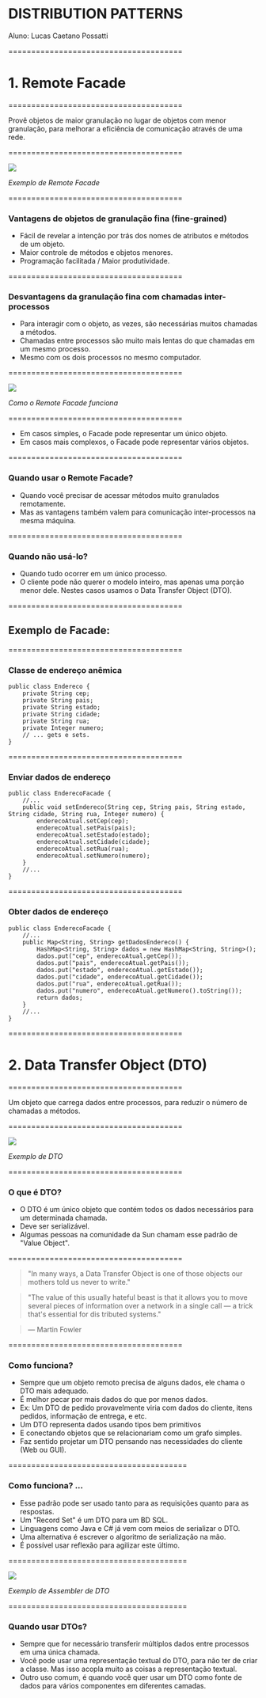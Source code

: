 
# DISTRIBUTION PATTERNS

Aluno: Lucas Caetano Possatti

======================================

# 1. Remote Facade

======================================

Provê objetos de maior granulação no lugar de objetos com menor granulação, para melhorar a eficiência de comunicação através de uma rede.

======================================

![](./img/remote-facade-1.png)

*Exemplo de Remote Facade*

======================================

### Vantagens de objetos de granulação fina (fine-grained)

 - Fácil de revelar a intenção por trás dos nomes de atributos e métodos de um objeto.
 - Maior controle de métodos e objetos menores.
 - Programação facilitada / Maior produtividade.

======================================

### Desvantagens da granulação fina com chamadas inter-processos

 - Para interagir com o objeto, as vezes, são necessárias muitos chamadas a métodos.
 - Chamadas entre processos são muito mais lentas do que chamadas em um mesmo processo.
 - Mesmo com os dois processos no mesmo computador.

======================================

![](./img/remote-facade-2.png)

*Como o Remote Facade funciona*

======================================

 - Em casos simples, o Facade pode representar um único objeto.
 - Em casos mais complexos, o Facade pode representar vários objetos.

======================================

### Quando usar o Remote Facade?

 - Quando você precisar de acessar métodos muito granulados remotamente.
 - Mas as vantagens também valem para comunicação inter-processos na mesma máquina.

======================================

### Quando não usá-lo?

 - Quando tudo ocorrer em um único processo.
 - O cliente pode não querer o modelo inteiro, mas apenas uma porção menor dele. Nestes casos usamos o Data Transfer Object (DTO).


======================================

## Exemplo de Facade:

======================================

### Classe de endereço anêmica

```
public class Endereco {
	private String cep;
	private String pais;
	private String estado;
	private String cidade;
	private String rua;
	private Integer numero;
	// ... gets e sets.
}
```

======================================

### Enviar dados de endereço

```
public class EnderecoFacade {
	//...
	public void setEndereco(String cep, String pais, String estado, String cidade, String rua, Integer numero) {
		enderecoAtual.setCep(cep);
		enderecoAtual.setPais(pais);
		enderecoAtual.setEstado(estado);
		enderecoAtual.setCidade(cidade);
		enderecoAtual.setRua(rua);
		enderecoAtual.setNumero(numero);
	}
	//...
}
```

======================================

### Obter dados de endereço

```
public class EnderecoFacade {
	//...
	public Map<String, String> getDadosEndereco() {
		HashMap<String, String> dados = new HashMap<String, String>();
		dados.put("cep", enderecoAtual.getCep());
		dados.put("pais", enderecoAtual.getPais());
		dados.put("estado", enderecoAtual.getEstado());
		dados.put("cidade", enderecoAtual.getCidade());
		dados.put("rua", enderecoAtual.getRua());
		dados.put("numero", enderecoAtual.getNumero().toString());
		return dados;
	}
	//...
}
```

======================================

# 2. Data Transfer Object (DTO)

======================================

Um objeto que carrega dados entre processos, para reduzir o número de chamadas a métodos.

======================================

![](./img/dto-1.png)

*Exemplo de DTO*

======================================

### O que é DTO?

 - O DTO é um único objeto que contém todos os dados necessários para um determinada chamada.
 - Deve ser serializável.
 - Algumas pessoas na comunidade da Sun chamam esse padrão de "Value Object".

======================================

> "In many ways, a Data Transfer Object is one of those objects our mothers told us never to write."

> "The value of this usually hateful beast is that it allows you to move several pieces of information over a network in a single call — a trick that's essential for
dis tributed systems." <!-- .element: class="fragment" data-fragment-index="1" -->

> — Martin Fowler <!-- .element: class="fragment" data-fragment-index="2" -->

======================================

### Como funciona?

 - Sempre que um objeto remoto precisa de alguns dados, ele chama o DTO mais adequado.
 - É melhor pecar por mais dados do que por menos dados.
 - Ex: Um DTO de pedido provavelmente viria com dados do cliente, itens pedidos, informação de entrega, e etc.
 - Um DTO representa dados usando tipos bem primitivos
 - E conectando objetos que se relacionariam como um grafo simples.
 - Faz sentido projetar um DTO pensando nas necessidades do cliente (Web ou GUI).

=======================================

### Como funciona? ...
 
 - Esse padrão pode ser usado tanto para as requisições quanto para as respostas.
 - Um "Record Set" é um DTO para um BD SQL.
 - Linguagens como Java e C# já vem com meios de serializar o DTO.
 - Uma alternativa é escrever o algoritmo de serialização na mão.
 - É possível usar reflexão para agilizar este último.

=======================================

![](./img/dto-2.png)

*Exemplo de Assembler de DTO*

=======================================

### Quando usar DTOs?

 - Sempre que for necessário transferir múltiplos dados entre processos em uma única chamada.
 - Você pode usar uma representação textual do DTO, para não ter de criar a classe. Mas isso acopla muito as coisas a representação textual.
 - Outro uso comum, é quando você quer usar um DTO como fonte de dados para vários componentes em diferentes camadas.
